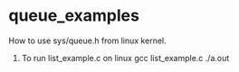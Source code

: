 # queue_examples
How to use sys/queue.h from linux kernel.

1. To run list_example.c on linux
    gcc list_example.c
    ./a.out
